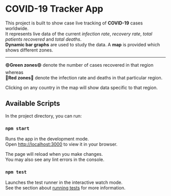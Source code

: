 # COVID-19 Tracker App

This project is built to show case live tracking of **COVID-19** cases worldwide.\
It represents live data of the current _infection rate_, _recovery rate_, _total patients recovered_ and _total deaths_.\
**Dynamic bar graphs** are used to study the data. A **map** is provided which shows different zones.

---
🟢**Green zones**🟢 denote the number of cases recovered in that region whereas\
🔴**Red zones**🔴 denote the infection rate and deaths in that particular region. 

Clicking on any country in the map will show data specific to that region. 

## Available Scripts

In the project directory, you can run:

### `npm start`

Runs the app in the development mode.\
Open [http://localhost:3000](http://localhost:3000) to view it in your browser.

The page will reload when you make changes.\
You may also see any lint errors in the console.

### `npm test`

Launches the test runner in the interactive watch mode.\
See the section about [running tests](https://facebook.github.io/create-react-app/docs/running-tests) for more information.


